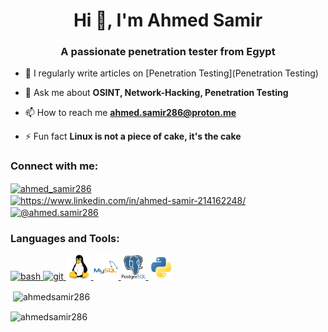 <h1 align="center">Hi 👋, I'm Ahmed Samir</h1>
<h3 align="center">A passionate penetration tester from Egypt</h3>



- 📝 I regularly write articles on [Penetration Testing](Penetration Testing)

- 💬 Ask me about **OSINT, Network-Hacking, Penetration Testing**

- 📫 How to reach me **ahmed.samir286@proton.me**

- ⚡ Fun fact **Linux is not a piece of cake, it's the cake**

<h3 align="left">Connect with me:</h3>
<p align="left">
<a href="https://twitter.com/ahmed_samir286" target="blank"><img align="center" src="https://raw.githubusercontent.com/rahuldkjain/github-profile-readme-generator/master/src/images/icons/Social/twitter.svg" alt="ahmed_samir286" height="30" width="40" /></a>
<a href="https://www.linkedin.com/in/ahmed-samir-214162248/" target="blank"><img align="center" src="https://raw.githubusercontent.com/rahuldkjain/github-profile-readme-generator/master/src/images/icons/Social/linked-in-alt.svg" alt="https://www.linkedin.com/in/ahmed-samir-214162248/" height="30" width="40" /></a>
<a href="https://medium.com/@ahmed.samir286" target="blank"><img align="center" src="https://raw.githubusercontent.com/rahuldkjain/github-profile-readme-generator/master/src/images/icons/Social/medium.svg" alt="@ahmed.samir286" height="30" width="40" /></a>
</p>

<h3 align="left">Languages and Tools:</h3>
<p align="left"> <a href="https://www.gnu.org/software/bash/" target="_blank" rel="noreferrer"> <img src="https://www.vectorlogo.zone/logos/gnu_bash/gnu_bash-icon.svg" alt="bash" width="40" height="40"/> </a> <a href="https://git-scm.com/" target="_blank" rel="noreferrer"> <img src="https://www.vectorlogo.zone/logos/git-scm/git-scm-icon.svg" alt="git" width="40" height="40"/> </a> <a href="https://www.linux.org/" target="_blank" rel="noreferrer"> <img src="https://raw.githubusercontent.com/devicons/devicon/master/icons/linux/linux-original.svg" alt="linux" width="40" height="40"/> </a> <a href="https://www.mysql.com/" target="_blank" rel="noreferrer"> <img src="https://raw.githubusercontent.com/devicons/devicon/master/icons/mysql/mysql-original-wordmark.svg" alt="mysql" width="40" height="40"/> </a> <a href="https://www.postgresql.org" target="_blank" rel="noreferrer"> <img src="https://raw.githubusercontent.com/devicons/devicon/master/icons/postgresql/postgresql-original-wordmark.svg" alt="postgresql" width="40" height="40"/> </a> <a href="https://www.python.org" target="_blank" rel="noreferrer"> <img src="https://raw.githubusercontent.com/devicons/devicon/master/icons/python/python-original.svg" alt="python" width="40" height="40"/> </a> </p>



<p>&nbsp;<img align="center" src="https://github-readme-stats.vercel.app/api?username=ahmedsamir286&show_icons=true&locale=en" alt="ahmedsamir286" /></p>

<p><img align="center" src="https://github-readme-streak-stats.herokuapp.com/?user=ahmedsamir286&" alt="ahmedsamir286" /></p>
